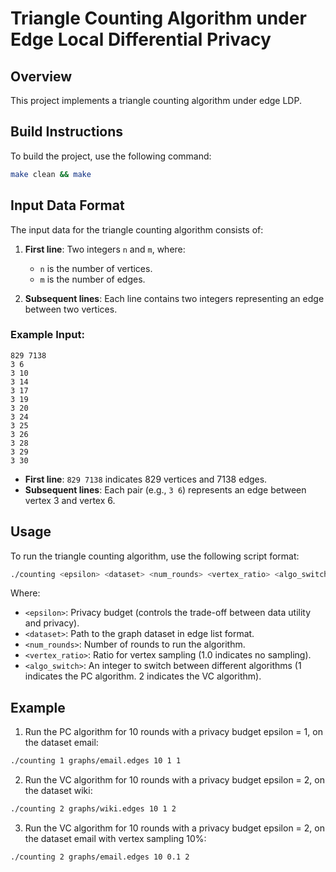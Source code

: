 # Triangle Counting Algorithm under Edge Local Differential Privacy

## Overview

This project implements a triangle counting algorithm under edge LDP.

## Build Instructions

To build the project, use the following command:

```bash
make clean && make 
```

## Input Data Format

The input data for the triangle counting algorithm consists of:

1. **First line**: Two integers `n` and `m`, where:
   - `n` is the number of vertices.
   - `m` is the number of edges.

2. **Subsequent lines**: Each line contains two integers representing an edge between two vertices.

### Example Input:

```
829 7138
3 6
3 10
3 14
3 17
3 19
3 20
3 24
3 25
3 26
3 28
3 29
3 30
```

- **First line**: `829 7138` indicates 829 vertices and 7138 edges.
- **Subsequent lines**: Each pair (e.g., `3 6`) represents an edge between vertex 3 and vertex 6.


## Usage

To run the triangle counting algorithm, use the following script format:

```bash
./counting <epsilon> <dataset> <num_rounds> <vertex_ratio> <algo_switch>
```

Where:
- `<epsilon>`: Privacy budget (controls the trade-off between data utility and privacy).
- `<dataset>`: Path to the graph dataset in edge list format.
- `<num_rounds>`: Number of rounds to run the algorithm.
- `<vertex_ratio>`: Ratio for vertex sampling (1.0 indicates no sampling).
- `<algo_switch>`: An integer to switch between different algorithms (1 indicates the PC algorithm. 2 indicates the VC algorithm). 

## Example

1. Run the PC algorithm for 10 rounds with a privacy budget epsilon = 1, on the dataset email:  
```bash
./counting 1 graphs/email.edges 10 1 1
```

2. Run the VC algorithm for 10 rounds with a privacy budget epsilon = 2, on the dataset wiki:  
```bash
./counting 2 graphs/wiki.edges 10 1 2
```

3. Run the VC algorithm for 10 rounds with a privacy budget epsilon = 2, on the dataset email with vertex sampling 10%:  
```bash
./counting 2 graphs/email.edges 10 0.1 2
```